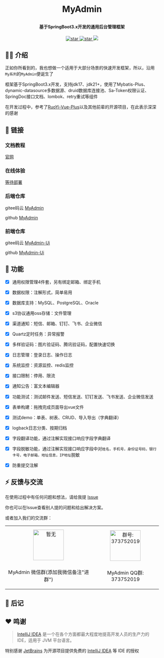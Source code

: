 <h1 align="center" style="margin: 30px 0 30px; font-weight: bold;">MyAdmin</h1>
<h4 align="center">基于SpringBoot3.x开发的通用后台管理框架</h4>
<p align="center">
<a href='https://gitee.com/daenmax/myadmin/stargazers'>
<img src='https://gitee.com/daenmax/myadmin/badge/star.svg?theme=dark' alt='star'>
</a>
<a href='https://github.com/daenmax/myadmin'>
<img src='https://img.shields.io/github/stars/daenmax/myadmin.svg?style=social&label=Stars' alt='star'>
</a>
<a href="#">
<img src="https://img.shields.io/badge/version-v1.2.0-brightgreen.svg">
</a>
</p>

## 🐻‍❄️ 介绍

正如你所看到的，我也想做一个适用于大部分场景的快速开发框架，所以，沿用`My系列`的`MyAdmin`便诞生了

框架基于SpringBoot3.x开发，支持jdk17、jdk21+，使用了Mybatis-Plus、dynamic-datasource多数据源、druid数据库连接池、Sa-Token权限认证、SpringDoc接口文档、lombok、retry重试等组件

在开发过程中，参考了[RuoYi-Vue-Plus](https://gitee.com/dromara/RuoYi-Vue-Plus/)以及其他前辈的开源项目，在此表示深深的感谢

## 🦊 链接

### 文档教程

[官网](https://daenmax.github.io/MyAdmin/)

### 在线体验

[等待部署](#)

### 后端仓库

gitee码云
[MyAdmin](https://gitee.com/daenmax/myadmin)

github
[MyAdmin](https://github.com/daenmax/myadmin)

### 前端仓库

gitee码云
[MyAdmin-Ui](https://gitee.com/daenmax/myadmin-ui)

github
[MyAdmin-Ui](https://github.com/daenmax/myadmin-ui)

## 🦄 功能

- [x] 通用权限管理4件套，另有绑定邮箱、绑定手机
- [x] 数据权限：注解形式，简单易用
- [x] 数据库支持：MySQL、PostgreSQL、Oracle
- [x] s3协议通用oss存储：文件管理
- [x] 渠道通知：短信、邮箱、钉钉、飞书、企业微信
- [x] Quartz定时任务：异常报警
- [x] 多样验证码：图片验证码、腾讯验证码，配置快速切换
- [x] 日志管理：登录日志、操作日志
- [x] 系统监控：资源监控、redis监控
- [x] 接口限制：停用、限流
- [x] 通知公告：富文本编辑器
- [x] 功能测试：测试邮件发送、短信发送、钉钉发送、飞书发送、企业微信发送
- [x] 表单构建：拖拽完成页面导出vue文件
- [x] 测试demo：单表、树表、CRUD、导入导出（字典翻译）
- [x] logback日志分类、按期归档
- [x] 字段翻译功能，通过注解实现接口响应字段字典翻译
- [x] 字段脱敏功能，通过注解实现接口响应字段中对`姓名，手机号，身份证号码，银行卡号，电子邮箱，地址信息，IP地址`脱敏
- [x] 防重提交注解


## ⚡ 反馈与交流

在使用过程中有任何问题和想法，请给我提 [Issue](https://gitee.com/daenmax/myadmin/issues)

你也可以在Issue查看别人提的问题和给出解决方案。

或者加入我们的交流群：

<table>
  <tbody>
    <tr>
      <td align="center" valign="middle">
        <img src="#" alt="暂无" class="no-zoom" style="width:100px;margin: 10px;">
        <p>MyAdmin 微信群(添加我微信备注"进群")</p>
      </td>
      <td align="center" valign="middle">
        <img src="https://daenmax.github.io/MyAdmin/img/%E9%A6%96%E9%A1%B5%E5%9B%BE%E7%89%87/qqGroup.png" alt="群号: 373752019" style="width:100px;margin: 10px;">
        <p>MyAdmin QQ群: 373752019</p>
      </td>
    </tr>
  </tbody>
</table>

## 🐽 后记

## ❤️ 鸣谢

> [IntelliJ IDEA](https://zh.wikipedia.org/zh-hans/IntelliJ_IDEA) 是一个在各个方面都最大程度地提高开发人员的生产力的 IDE，适用于 JVM 平台语言。

特别感谢 [JetBrains](https://www.jetbrains.com/?from=MyAdmin) 为开源项目提供免费的 [IntelliJ IDEA](https://www.jetbrains.com/idea/?from=MyAdmin) 等 IDE 的授权
